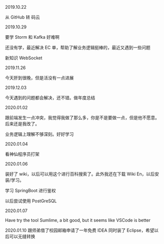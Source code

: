 2019.10.22 

从 GitHub 转 码云


2019.10.29 

要学 Storm 和 Kafka 好难啊

还没有学，最近解决 EC 单，帮助了解业务逻辑挺棒的，最近又遇到一些问题

新知识 WebSocket



2019.11.26 

今天肝到很晚，但是活没有一点进展



2019.12.03

今天遇到的问题都会解决，还不错。做年度总结



2020.01.02

跟前端发生一点冲突，我觉得我做了那么多，你是不是要做一点，但是他不愿意。后来还是我改了。

业务逻辑上理解不够深刻。好好学习



2020.01.04

看神仙程序员打架



2020.01.06

装好了 wiki，以后可以用这个进行百科搜索了。此外我还在下载 Wiki En，以后安装/学习。

学习 SpringBoot 进行鉴权

以后尝试使用 PostGreSQL


2020.01.07

Have try the tool Sumlime, a bit good, but it seems like VSCode is better

2020.01.10
跟师弟借了校园邮箱申请了一年免费 IDEA
同时装了 Eclipse，希望以后可以无缝转换